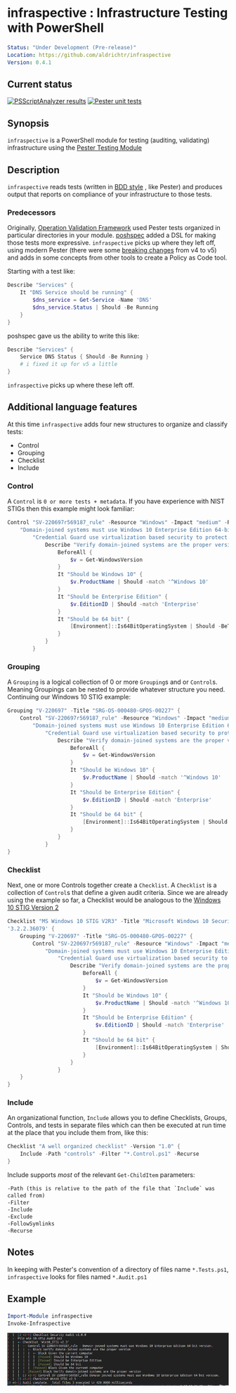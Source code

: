 # infraspective : Infrastructure Testing with PowerShell
```yaml
Status: "Under Development (Pre-release)"
Location: https://github.com/aldrichtr/infraspective
Version: 0.4.1
```
## Current status

[![PSScriptAnalyzer
results](https://github.com/aldrichtr/infraspective/actions/workflows/cicd-run-pssa.yml/badge.svg)](https://github.com/aldrichtr/infraspective/actions/workflows/cicd-run-pssa.yml)
[![Pester unit tests](https://github.com/aldrichtr/infraspective/actions/workflows/cicd-run-unit-tests.yml/badge.svg)](https://github.com/aldrichtr/infraspective/actions/workflows/cicd-run-unit-tests.yml)

## Synopsis

`infraspective` is a PowerShell module for testing (auditing, validating) infrastructure using
the [Pester Testing Module](https://pester.dev)

## Description


`infraspective` reads tests (written in [BDD style](https://www.agilealliance.org/glossary/bdd/) , like Pester) and
produces output that reports on compliance of your infrastructure to those tests.

### Predecessors

Originally, [Operation Validation Framework](https://github.com/PowerShell/Operation-Validation-Framework) used
Pester tests organized in particular directories in your module.
[poshspec](https://github.com/TicketMaster/poshspec) added a DSL for making those tests more expressive.
`infraspective` picks up where they left off, using modern Pester (there were some
[breaking changes](https://pester.dev/docs/migrations/breaking-changes-in-v5) from v4 to v5) and adds in some
concepts from other tools to create a Policy as Code tool.

Starting with a test like:
``` powershell
Describe "Services" {
    It "DNS Service should be running" {
        $dns_service = Get-Service -Name 'DNS'
        $dns_service.Status | Should -Be Running
    }
}
```

poshspec gave us the ability to write this like:

``` powershell
Describe "Services" {
    Service DNS Status { Should -Be Running }
    # i fixed it up for v5 a little
}
```

  `infraspective` picks up where these left off.

## Additional language features

At this time `infraspective` adds four new structures to organize and classify tests:

- Control
- Grouping
- Checklist
- Include


### Control

A `Control` is `0 or more tests + metadata`.  If you have experience with NIST STIGs then this example might look
familiar:

``` powershell
Control "SV-220697r569187_rule" -Resource "Windows" -Impact "medium" -Reference 'CCI:000366'-Title (
    "Domain-joined systems must use Windows 10 Enterprise Edition 64-bit version.") -Description (
        "Credential Guard use virtualization based security to protect...") {
            Describe "Verify domain-joined systems are the proper version" {
                BeforeAll {
                    $v = Get-WindowsVersion
                }
                It "Should be Windows 10" {
                    $v.ProductName | Should -match '^Windows 10'
                }
                It "Should be Enterprise Edition" {
                    $v.EditionID | Should -match 'Enterprise'
                }
                It "Should be 64 bit" {
                    [Environment]::Is64BitOperatingSystem | Should -BeTrue
                }
            }
        }
```

### Grouping

A `Grouping` is a logical collection of 0 or more `Grouping`s and or `Control`s.  Meaning Groupings
can be nested to provide whatever structure you need.  Continuing our Windows 10 STIG example:

``` powershell
Grouping "V-220697" -Title "SRG-OS-000480-GPOS-00227" {
    Control "SV-220697r569187_rule" -Resource "Windows" -Impact "medium" -Reference 'CCI:000366'-Title (
        "Domain-joined systems must use Windows 10 Enterprise Edition 64-bit version.") -Description (
            "Credential Guard use virtualization based security to protect...") {
                Describe "Verify domain-joined systems are the proper version" {
                    BeforeAll {
                        $v = Get-WindowsVersion
                    }
                    It "Should be Windows 10" {
                        $v.ProductName | Should -match '^Windows 10'
                    }
                    It "Should be Enterprise Edition" {
                        $v.EditionID | Should -match 'Enterprise'
                    }
                    It "Should be 64 bit" {
                        [Environment]::Is64BitOperatingSystem | Should -BeTrue
                    }
                }
            }
}
```

### Checklist

Next, one or more Controls together create a `Checklist`.  A `Checklist` is a collection of `Control`s that define a
given audit criteria.  Since we are already using the example so far, a Checklist would be analogous to the
[Windows 10 STIG Version 2](https://stigviewer.com/stig/windows_10/)

``` powershell
Checklist "MS Windows 10 STIG V2R3" -Title "Microsoft Windows 10 Security Technical Implementation Guide" -Version
'3.2.2.36079' {
    Grouping "V-220697" -Title "SRG-OS-000480-GPOS-00227" {
        Control "SV-220697r569187_rule" -Resource "Windows" -Impact "medium" -Reference 'CCI:000366'-Title (
            "Domain-joined systems must use Windows 10 Enterprise Edition 64-bit version.") -Description (
                "Credential Guard use virtualization based security to protect...") {
                    Describe "Verify domain-joined systems are the proper version" {
                        BeforeAll {
                            $v = Get-WindowsVersion
                        }
                        It "Should be Windows 10" {
                            $v.ProductName | Should -match '^Windows 10'
                        }
                        It "Should be Enterprise Edition" {
                            $v.EditionID | Should -match 'Enterprise'
                        }
                        It "Should be 64 bit" {
                            [Environment]::Is64BitOperatingSystem | Should -BeTrue
                        }
                    }
                }
    }
}
```

### Include

An organizational function, `Include` allows you to define Checklists, Groups, Controls, and tests in separate files
which can then be executed at run time at the place that you include them from, like this:

``` powershell
Checklist "A well organized checklist" -Version "1.0" {
    Include -Path "controls" -Filter "*.Control.ps1" -Recurse
}
```

Include supports _most_ of the relevant `Get-ChildItem` parameters:

```
-Path (this is relative to the path of the file that `Include` was called from)
-Filter
-Include
-Exclude
-FollowSymlinks
-Recurse
```

## Notes

In keeping with Pester's convention of a directory of files name `*.Tests.ps1`, `infraspective` looks for files
named `*.Audit.ps1`

## Example

```powershell
Import-Module infraspective
Invoke-Infraspective
```
![infraspective output](docs/images/infraspective-output-1.png)
